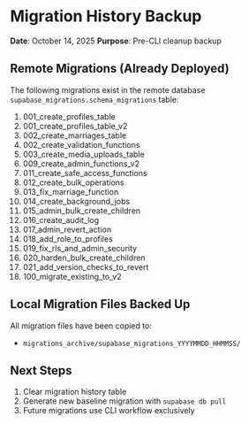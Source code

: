 # Migration History Backup
**Date**: October 14, 2025
**Purpose**: Pre-CLI cleanup backup

## Remote Migrations (Already Deployed)
The following migrations exist in the remote database `supabase_migrations.schema_migrations` table:

1. 001_create_profiles_table
2. 001_create_profiles_table_v2
3. 002_create_marriages_table
4. 002_create_validation_functions
5. 003_create_media_uploads_table
6. 009_create_admin_functions_v2
7. 011_create_safe_access_functions
8. 012_create_bulk_operations
9. 013_fix_marriage_function
10. 014_create_background_jobs
11. 015_admin_bulk_create_children
12. 016_create_audit_log
13. 017_admin_revert_action
14. 018_add_role_to_profiles
15. 019_fix_rls_and_admin_security
16. 020_harden_bulk_create_children
17. 021_add_version_checks_to_revert
18. 100_migrate_existing_to_v2

## Local Migration Files Backed Up
All migration files have been copied to:
- `migrations_archive/supabase_migrations_YYYYMMDD_HHMMSS/`

## Next Steps
1. Clear migration history table
2. Generate new baseline migration with `supabase db pull`
3. Future migrations use CLI workflow exclusively
